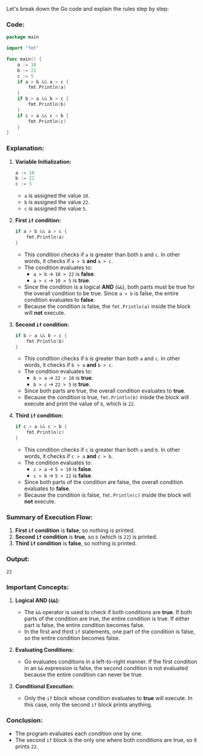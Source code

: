 Let's break down the Go code and explain the rules step by step:

### Code:

```go
package main

import "fmt"

func main() {
	a := 10
	b := 22
	c := 5
	if a > b && a > c {
		fmt.Println(a)
	}
	if b > a && b > c {
		fmt.Println(b)
	}
	if c > a && c > b {
		fmt.Println(c)
	}
}
```

### **Explanation:**

1. **Variable Initialization:**
   ```go
   a := 10
   b := 22
   c := 5
   ```
   - `a` is assigned the value `10`.
   - `b` is assigned the value `22`.
   - `c` is assigned the value `5`.

2. **First `if` condition:**
   ```go
   if a > b && a > c {
       fmt.Println(a)
   }
   ```
   - This condition checks if `a` is greater than both `b` and `c`. In other words, it checks if `a > b` **and** `a > c`.
   - The condition evaluates to:
     - `a > b` → `10 > 22` is **false**.
     - `a > c` → `10 > 5` is **true**.
   - Since the condition is a logical **AND** (`&&`), both parts must be true for the overall condition to be true. Since `a > b` is false, the entire condition evaluates to **false**.
   - Because the condition is false, the `fmt.Println(a)` inside the block will **not** execute.

3. **Second `if` condition:**
   ```go
   if b > a && b > c {
       fmt.Println(b)
   }
   ```
   - This condition checks if `b` is greater than both `a` and `c`. In other words, it checks if `b > a` **and** `b > c`.
   - The condition evaluates to:
     - `b > a` → `22 > 10` is **true**.
     - `b > c` → `22 > 5` is **true**.
   - Since both parts are true, the overall condition evaluates to **true**.
   - Because the condition is true, `fmt.Println(b)` inside the block will execute and print the value of `b`, which is `22`.

4. **Third `if` condition:**
   ```go
   if c > a && c > b {
       fmt.Println(c)
   }
   ```
   - This condition checks if `c` is greater than both `a` and `b`. In other words, it checks if `c > a` **and** `c > b`.
   - The condition evaluates to:
     - `c > a` → `5 > 10` is **false**.
     - `c > b` → `5 > 22` is **false**.
   - Since both parts of the condition are false, the overall condition evaluates to **false**.
   - Because the condition is false, `fmt.Println(c)` inside the block will **not** execute.

### **Summary of Execution Flow:**
1. **First `if` condition** is **false**, so nothing is printed.
2. **Second `if` condition** is **true**, so `b` (which is `22`) is printed.
3. **Third `if` condition** is **false**, so nothing is printed.

### **Output:**
```
22
```

### **Important Concepts:**

1. **Logical AND (`&&`):**
   - The `&&` operator is used to check if both conditions are **true**. If both parts of the condition are true, the entire condition is true. If either part is false, the entire condition becomes false.
   - In the first and third `if` statements, one part of the condition is false, so the entire condition becomes false.

2. **Evaluating Conditions:**
   - Go evaluates conditions in a left-to-right manner. If the first condition in an `&&` expression is false, the second condition is not evaluated because the entire condition can never be true.

3. **Conditional Execution:**
   - Only the `if` block whose condition evaluates to **true** will execute. In this case, only the second `if` block prints anything.

### **Conclusion:**
- The program evaluates each condition one by one.
- The second `if` block is the only one where both conditions are true, so it prints `22`.
